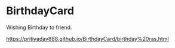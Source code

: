 # BirthdayCard
Wishing Birthday to friend.

https://pritiyadav888.github.io/BirthdayCard/birthday%20ras.html
